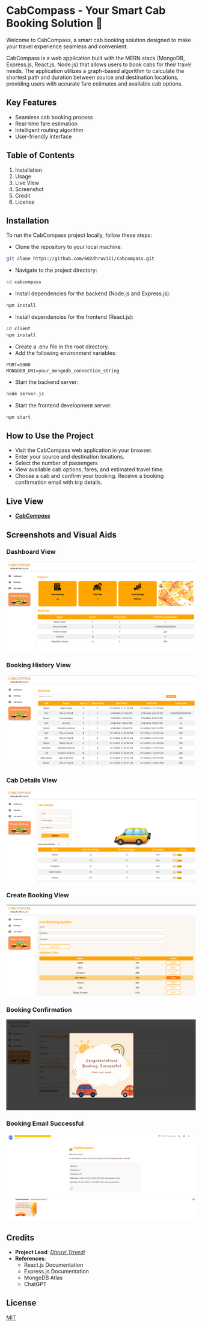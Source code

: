 # CabCompass - Your Smart Cab Booking Solution 🚖

Welcome to CabCompass, a smart cab booking solution designed to make your travel experience seamless and convenient.

CabCompass is a web application built with the MERN stack (MongoDB, Express.js, React.js, Node.js) that allows users to book cabs for their travel needs. The application utilizes a graph-based algorithm to calculate the shortest path and duration between source and destination locations, providing users with accurate fare estimates and available cab options.

## Key Features
* Seamless cab booking process
* Real-time fare estimation
* Intelligent routing algorithm
* User-friendly interface

## Table of Contents
1. Installation
2. Usage
3. Live View
4. Screenshot
5. Credit
6. License

## Installation
To run the CabCompass project locally, follow these steps:

* Clone the repository to your local machine:
```bash
git clone https://github.com/602dhruviii/cabcompass.git
```
* Navigate to the project directory:
```bash
cd cabcompass
```
* Install dependencies for the backend (Node.js and Express.js):
```bash
npm install
```
* Install dependencies for the frontend (React.js):
```bash
cd client
npm install
```
* Create a .env file in the root directory.
* Add the following environment variables:

```.env
PORT=5000
MONGODB_URI=your_mongodb_connection_string
```
* Start the backend server:
```bash
node server.js
```
* Start the frontend development server:
```bash
npm start
```
## How to Use the Project
* Visit the CabCompass web application in your browser.
* Enter your source and destination locations.
* Select the number of passengers 
* View available cab options, fares, and estimated travel time.
* Choose a cab and confirm your booking.
Receive a booking confirmation email with trip details.

## Live View
- ***[CabCompass](https://awesomeopensource.com/project/elangosundar/awesome-README-templates)***


## Screenshots and Visual Aids
### Dashboard View
![Dashboard View](./Images/dashboard.png)

### Booking History View
![Booking History View](./Images/Bookings.png)

### Cab Details View
![Cab Details View](./Images/cabdetails.png)

### Create Booking View
![Create Booking View](./Images/AvailableCabs.png)

### Booking Confirmation
![Booking Confirmation](./Images/bookingconfirm.png)

### Booking Email Successful
![Booking Email Successful](./Images/bookingemail.png)




## Credits
* **Project Lead**: *[Dhruvi Trivedi](https://github.com/602dhruviii)*
* **References**: 
  * React.js Documentation
  * Express.js Documentation
  * MongoDB Atlas
  * ChatGPT

## License

[MIT](https://choosealicense.com/licenses/mit/)